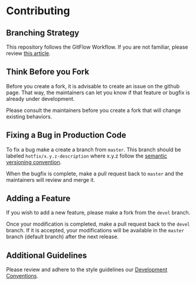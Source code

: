# Contributing

## Branching Strategy

This repository follows the GitFlow Workflow.  If you are not familiar, please review [this article](https://www.atlassian.com/git/tutorials/comparing-workflows/gitflow-workflow).

## Think Before you Fork

Before you create a fork, it is advisable to create an issue on the github page.  That way, the maintainers can let you know if that feature or bugfix is already under development.

Please consult the maintainers before you create a fork that will change existing behaviors.

## Fixing a Bug in Production Code

To fix a bug make a create a branch from `master`. This branch should be labeled `hotfix/x.y.z-description` where x.y.z follow the [semantic versioning convention](https://semver.org/).

When the bugfix is complete, make a pull request back to `master` and the maintainers will review and merge it.  

## Adding a Feature

If you wish to add a new feature, please make a fork from the `devel` branch.

Once your modification is completed, make a pull request back to the `devel` branch.  If it is accepted, your modifications will be available in the `master` branch (default branch) after the next release.

## Additional Guidelines

Please review and adhere to the style guidelines our [Development Conventions]().   

